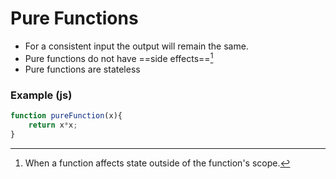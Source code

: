 # Pure Functions
- For a consistent input the output will remain the same.
- Pure functions do not have ==side effects==[^1]
- Pure functions are stateless
### Example (js)
```javascript
function pureFunction(x){
	return x*x;
}
```

[^1]: When a function affects state outside of the function's scope.
